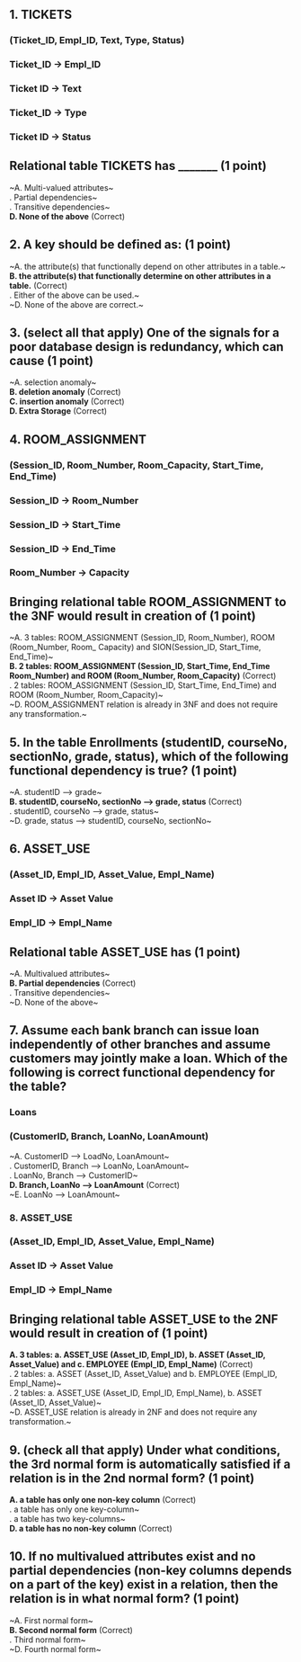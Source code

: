 ## 1. TICKETS 
### (Ticket_ID, Empl_ID, Text, Type, Status)
### Ticket_ID -> Empl_ID
### Ticket ID -> Text
### Ticket_ID -> Type
### Ticket ID -> Status

## Relational table TICKETS has _______ (1 point)
~A. Multi-valued attributes~\
. Partial dependencies~\
. Transitive dependencies~\
**D. None of the above** (Correct)


## 2. A key should be defined as: (1 point)
~A. the attribute(s) that functionally depend on other attributes in a table.~\
**B. the attribute(s) that functionally determine on other attributes in a table.** (Correct)\
. Either of the above can be used.~\
~D. None of the above are correct.~

## 3. (select all that apply) One of the signals for a poor database design is redundancy, which can cause (1 point)
~A. selection anomaly~\
**B. deletion anomaly** (Correct)\
**C. insertion anomaly** (Correct)\
**D. Extra Storage** (Correct)

## 4. ROOM_ASSIGNMENT
### (Session_ID, Room_Number, Room_Capacity, Start_Time, End_Time)
### Session_ID -> Room_Number
### Session_ID -> Start_Time
### Session_ID -> End_Time
### Room_Number -> Capacity
## Bringing relational table ROOM_ASSIGNMENT to the 3NF would result in creation of (1 point)
~A. 3 tables: ROOM_ASSIGNMENT (Session_ID, Room_Number), ROOM (Room_Number, Room_ Capacity) and SION(Session_ID, Start_Time, End_Time)~\
**B. 2 tables: ROOM_ASSIGNMENT (Session_ID, Start_Time, End_Time Room_Number) and ROOM (Room_Number, Room_Capacity)** (Correct)\
. 2 tables: ROOM_ASSIGNMENT (Session_ID, Start_Time, End_Time) and ROOM (Room_Number, Room_Capacity)~\
~D. ROOM_ASSIGNMENT relation is already in 3NF and does not require any transformation.~

## 5. In the table Enrollments (studentID, courseNo, sectionNo, grade, status), which of the following functional dependency is true? (1 point)
~A. studentID --> grade~\
**B. studentID, courseNo, sectionNo --> grade, status** (Correct)\
. studentID, courseNo --> grade, status~\
~D. grade, status --> studentID, courseNo, sectionNo~

## 6. ASSET_USE
### (Asset_ID, Empl_ID, Asset_Value, Empl_Name)
### Asset ID -> Asset Value 
### Empl_ID -> Empl_Name
## Relational table ASSET_USE has (1 point) 
~A. Multivalued attributes~\
**B. Partial dependencies** (Correct)\
. Transitive dependencies~\
~D. None of the above~

## 7. Assume each bank branch can issue loan independently of other branches and assume customers may jointly make a loan. Which of the following is correct functional dependency for the table?
### Loans
### (CustomerID, Branch, LoanNo, LoanAmount) 
~A. CustomerID --> LoadNo, LoanAmount~\
. CustomerID, Branch --> LoanNo, LoanAmount~\
. LoanNo, Branch --> CustomerID~\
**D. Branch, LoanNo --> LoanAmount** (Correct)\
~E. LoanNo --> LoanAmount~

### 8. ASSET_USE 
### (Asset_ID, Empl_ID, Asset_Value, Empl_Name)
### Asset ID -> Asset Value
### Empl_ID -> Empl_Name
## Bringing relational table ASSET_USE to the 2NF would result in creation of (1 point) 
**A. 3 tables: a. ASSET_USE (Asset_ID, Empl_ID), b. ASSET (Asset_ID, Asset_Value) and c. EMPLOYEE (Empl_ID, Empl_Name)** (Correct)\
. 2 tables: a. ASSET (Asset_ID, Asset_Value) and b. EMPLOYEE (Empl_ID, Empl_Name)~\
. 2 tables: a. ASSET_USE (Asset_ID, Empl_ID, Empl_Name), b. ASSET (Asset_ID, Asset_Value)~\
~D. ASSET_USE relation is already in 2NF and does not require any transformation.~

## 9. (check all that apply) Under what conditions, the 3rd normal form is automatically satisfied if a relation is in the 2nd normal form? (1 point)
**A. a table has only one non-key column** (Correct)\
. a table has only one key-column~\
. a table has two key-columns~\
**D. a table has no non-key column** (Correct)

## 10. If no multivalued attributes exist and no partial dependencies (non-key columns depends on a part of the key) exist in a relation, then the relation is in what normal form? (1 point)
~A. First normal form~\
**B. Second normal form** (Correct)\
. Third normal form~\
~D. Fourth normal form~
